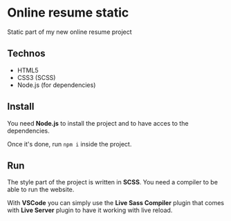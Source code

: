# Online resume static
Static part of my new online resume project

## Technos
- HTML5
- CSS3 (SCSS)
- Node.js (for dependencies)

## Install
You need **Node.js** to install the project and to have acces to the dependencies.

Once it's done, run `npm i` inside the project.

## Run
The style part of the project is written in **SCSS**. You need a compiler to be able to run the website.

With **VSCode** you can simply use the **Live Sass Compiler** plugin that comes with **Live Server** plugin to have it working with live reload.
